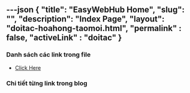 ---json
{
    "title": "EasyWebHub Home",
    "slug": "",
    "description": "Index Page",
    "layout": "doitac-hoahong-taomoi.html",
    "permalink" : false,
    "activeLink" : "doitac"
}
---

### Danh sách các link trong file
- [Click Here](./blog-list.html)

### Chi tiết từng link trong blog